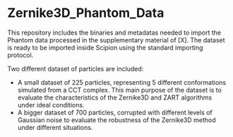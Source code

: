# Zernike3D_Phantom_Data

This repository includes the binaries and metadatas needed to import the Phantom data processed in the supplementary material of [X]. The dataset is ready to be imported inside Scipion using the standard importing protocol.

Two different dataset of particles are included:
* A small dataset of 225 particles, representing 5 different conformations simulated from a CCT complex. This main purpose of the dataset is to evaluate the characteristics of the Zernike3D and ZART algorithms under ideal conditions.
* A bigger dataset of 700 particles, corrupted with different levels of Gaussian noise to evaluate the robustness of the Zernike3D method under different situations.
